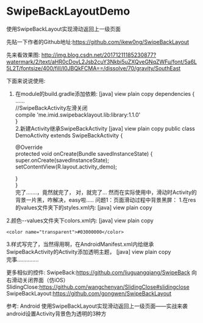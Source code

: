 # SwipeBackLayoutDemo

使用SwipeBackLayout实现滑动返回上一级页面

先贴一下作者的Github地址:https://github.com/ikew0ng/SwipeBackLayout

先来看效果图:
http://img.blog.csdn.net/20171211185230877?watermark/2/text/aHR0cDovL2Jsb2cuY3Nkbi5uZXQveGNqZWFu/font/5a6L5L2T/fontsize/400/fill/I0JBQkFCMA==/dissolve/70/gravity/SouthEast

下面来说说使用:
1. 在module的build.gradle添加依赖:
[java] view plain copy
dependencies {  
  ......  
    //SwipeBackActivity左滑关闭  
    compile 'me.imid.swipebacklayout.lib:library:1.1.0'  
}  
2.新建Activity继承SwipeBackActivity
[java] view plain copy
public class DemoActivity extends SwipeBackActivity {  
  
    @Override  
    protected void onCreate(Bundle savedInstanceState) {  
        super.onCreate(savedInstanceState);  
        setContentView(R.layout.activity_demo);  
  
    }  
}  
完了.......，竟然就完了，
对，就完了...
然而在实际使用中，滑动时Activity的背景一片黑，咋解决，easy啦.....
问题1：页面滑动过程中背景黑屏：
1.在res的values文件夹下的styles.xml内:
[java] view plain copy
<!-- 给非首页Activity设置透明） -->  
  <style name="transparent" parent="AppTheme">  
      <item name="android:windowBackground">@color/transparent</item>  
      <item name="android:windowIsTranslucent">true</item>  
      <item name="android:windowNoTitle">true</item>  
      <item name="android:windowAnimationStyle">@android:style/Animation.Translucent</item>  
  </style>  
2.颜色--values文件夹下colors.xml内:
[java] view plain copy
<!--背景改为透明-->  
    <color name="transparent">#03000000</color>  
3.样式写完了，当然得用啊，在AndroidManifest.xml内给继承SwipeBackActivity的Activity添加透明主题，
[java] view plain copy
<activity android:name=".DemoActivity"  
           android:theme="@style/transparent"  
           ></activity>  
完事..............

更多相似的控件:
SwipeBack:https://github.com/liuguangqiang/SwipeBack
向右滑动关闭界面（仿iOS）SlidingClose:https://github.com/wangchenyan/SlidingClose#slidingclose
SwipeBackLayout:https://github.com/gongwen/SwipeBackLayout

参考:
Android 使用SwipeBackLayout实现滑动返回上一级页面——实战来袭
android设置Activity背景色为透明的3种方
